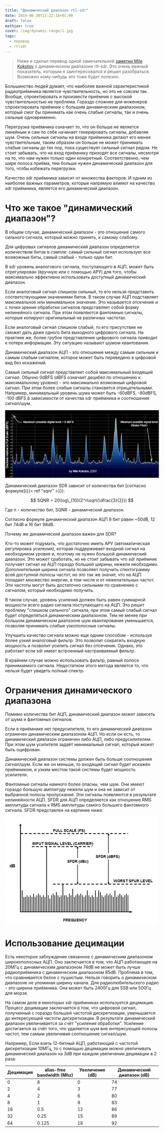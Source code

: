 ```yaml
---
title: "Динамический диапазон rtl-sdr"
date: 2019-06-30T22:22:18+01:00
draft: false
mathjax: true
cover: /img/dynamic-range/1.jpg
tags:
  - перевод
  - rtlsdr
---
```

> Ниже я сделал перевод одной замечательной [заметки Mile Kokotov](https://www.qsl.net/z33t/dynamic_range_eng.html) о динамическом диапазоне rtl-sdr. Это очень важный показатель, которым я заинтересовался и решил разобраться. Возможно кому-нибудь это тоже будет полезно.

Большинство людей думает, что наиболее важной характеристикой радиоприёмника является чувствительность, но это не совсем так. Вообще, спроектировать и произвести приёмник с высокой чувствительностью не проблема. Гораздо сложнее для инженеров спроектировать приёмник с большим динамическим диапазоном, который смог бы принимать как очень слабые сигналы, так и очень сильные одновременно.

Перегрузка приёмника означает то, что он больше не является линейным и сам по себе начинает генерировать сигналы, добавляя шум. Очень сильные сигналы на входе приёмника делают его менее чувствительным, таким образом он больше не может принимать слабые сигналы до тех пор, пока существует сильный сигнал рядом. Не стоит забывать, что на вход приёмнику приходят все сигналы, несмотря на то, что нам нужен только один конкретный. Соответственно, чем шире полоса приёма, тем больше нужен динамический диапазон для того, чтобы избежать перегрузки.

Качество sdr приёмника зависит от множества факторов. И одним из наиболее важных параметров, которые напрямую влияют на качество sdr приёмника, является его динамический диапазон.

# Что же такое "динамический диапазон"?

В общем случае, динамический диапазон - это отношение самого сильного сигнала, который можно принять, к самому слабому.

Для цифровых сигналов динамический диапазон определяется количеством битов в сэмпле: самый сильный сигнал использует все возможные биты, самый слабый - только один бит.

В sdr уровень аналогового сигнала, поступающего в АЦП, может быть отрегулирован (вручную или с помощью АРУ) для того, чтобы максимально эффективно использовать доступный динамический диапазон. 

Если аналоговый сигнал слишком сильный, то его нельзя представить соответствующими значениями битов. В таком случае АЦП подставляет максимальное или минимальное значение. Это называется отсечение и с точки зрения обработки сигналов представляет собой форму нелинейного сигнала. При этом появляются фантомные сигналы, которые копируют оригинальный на различных частотах.

Если аналоговый сигнал слишком слабый, то его присутствие не сможет дать даже одного бита выходного цифрового сигнала. На практике же, более грубое представление цифрового сигнала приводит к потере информации. Эту ситуацию называют шумом квантования.

Динамический диапазон АЦП - это отношение между самым сильным и самым слабым сигналом, которое может быть переведено в цифровой вид без искажений.

Самый сильный сигнал представляет собой максимальный входящий сигнал. Обычно 0dBFS (dBFS означает децибел по отношению к максимальному уровню) - это максимально возможный цифровой сигнал. При этом более слабые сигналы становятся отрицательными. Например, минимальный уровень шума может быть -60dBFS, -80dBFS, -100 dBFS в зависимости от качества sdr приёмника и соотношения сигнал/шум.

![](/img/dynamic-range/1.jpg)

Динамический диапазон SDR зависит от количества бит [согласно формуле]({{< ref "sqnr" >}}):

$$
SQNR = 20\log\_{10}(2^n\sqrt{\dfrac{3}{2}})
$$

Где n - количество бит, SQNR - динамический диапазон.

Согласно формуле динамический диапазон АЦП 8 бит равен ~50dB, 12 бит 74dB и 16 бит 98dB.

Почему же динамический диапазон важен для SDR?

Кто-то может подумать, что достаточно иметь АРУ (автоматическая регулировка усиления), которая поддерживает входной сигнал на необходимом уровне и, поэтому не нужен большой динамический диапазон. Это может сработать, но не стоит забывать что sdr приёмник получает сигнал на АЦП гораздо большей ширины, нежели необходимо. Дополнительная ширина сигнала позволяет получить спектограмму всей доступной полосы частот, но это так же значит, что на АЦП попадает множество энергии, в том числе и от нежелательных частот. Эти частоты могут быть достаточно сильными по сравнению с сигналом, который необходимо получить.

В таком случае, уровень усиления должен быть равен суммарной мощности всего радио сигнала поступающего на АЦП. Это решит проблему "слишком сильного" сигнала, при этом самый слабый сигнал будет определяться динамическим диапазоном. Тем не менее при большом динамическом диапазоне шум квантирования уменьшается, позволяя принимать слабые узкополосные сигналы.

Улучшить качество сигнала можно еще одним способом - используя более узкий аналоговый фильтр. Это позволит сократить входную мощность и позволит усилить сигнал без отсечения. Однако, это работает если sdr имеет встроенный настраиваемый фильтр.

В крайнем случае можно использовать фильтр, равный полосе принимаемого сигнала. Недостатком этого метода является то, что нельзя будет увидеть полный спектр.

# Ограничения динамического диапазона

Помимо количества бит АЦП, динамический диапазон может зависеть от шума и фантомных сигналов.

Если в приёмнике нет предусилителя, то его динамический диапазон ограничен динамическим диапазоном АЦП. Но если он есть, то динамический диапазон ограничен либо АЦП, либо предусилителем. При этом шум усилителя задаёт минимальный сигнал, который может быть оцифрован.

Динамический диапазон системы должен быть больше соотношения сигнал/шум. Если же он меньше, то входящий сигнал будет искажён приёмником, и узким местом такой системы будет мощность усилителя.

Фантомные сигналы намного более опасны, чем шум. Они имеют гораздо большую амплитуду нежели шум и она не зависит от выбранной полосы пропускания. Эти сигналы появляются в результате нелинейности АЦП. SFDR для АЦП определяется как отношение RMS амплитуды сигнала к RMS амплитуды самого большего фантомного сигнала. SFDR представлен на картинке ниже:

![SFDR](/img/dynamic-range/sfdr.jpg)

# Использование децимации 

Есть некоторое заблуждение связанное с динамическим диапазоном широкополосных АЦП. Оно заключается в том, что АЦП работающее на 20МГц с динамическим диапазоном 74dB не может быть лучше радиоприёмника с динамическим диапазоном 85dB. Проблема в том, что сравнивается белое с пушистым. Нельзя говорить о динамическом диапазоне не упоминая ширину канала. Для радиолюбительского радио - это ширина приёмника. Она может быть 2400Гц для SSB или 500Гц для морзе. 

На самом деле в некоторых sdr приёмниках используется децимация. Процесс децимации заключается в том, что цифровой сигнал, полученный с гораздо большей частотой дискретизации, уменьшается до интересующей частоты дискретизации. В результате динамический диапазон увеличивается за счёт "усиления обработки". Усиление достигается за счёт того, что удаляется шум вне интересующей полосы частот, тем самым увеличивая соотношение сигнал/шум.

Например, Если взять 12-битный АЦП, работающий с частотой дискретизации 10МГц, то с помощью децимации можно увеличивать динамический диапазон на 3dB при каждом увеличении децимации в 2 раза:

<table>
<thead>
	<tr>
		<th>Децимация</th>
		<th>alias-free bandwidth (Mhz)</th>
		<th>Увеличение (dB)</th>
		<th>Динамический диапазон (dB)</th>
	</tr>
</thead>
<tbody>
	<tr>
		<td>0</td>
		<td>8</td>
		<td>0</td>
		<td>74</td>
	</tr>
	<tr>
		<td>2</td>
		<td>4</td>
		<td>3</td>
		<td>77</td>
	</tr>
	<tr>
		<td>4</td>
		<td>2</td>
		<td>6</td>
		<td>80</td>
	</tr>
	<tr>
		<td>8</td>
		<td>1</td>
		<td>9</td>
		<td>83</td>
	</tr>
	<tr>
		<td>16</td>
		<td>0.5</td>
		<td>12</td>
		<td>86</td>
	</tr>
	<tr>
		<td>32</td>
		<td>0.25</td>
		<td>15</td>
		<td>89</td>
	</tr>
	<tr>
		<td>64</td>
		<td>0.125</td>
		<td>18</td>
		<td>92</td>
	</tr>
</tbody>
</table>
